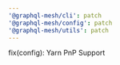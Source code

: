 ```yaml
---
'@graphql-mesh/cli': patch
'@graphql-mesh/config': patch
'@graphql-mesh/utils': patch
---
```


fix(config): Yarn PnP Support
